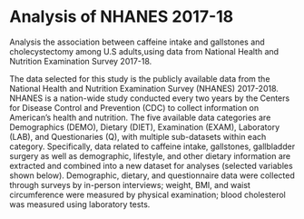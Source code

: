 # Analysis of NHANES 2017-18
Analysis the association between caffeine intake and gallstones and cholecystectomy among U.S adults,using data from National Health and Nutrition Examination Survey 2017-18. 

The data selected for this study is the publicly available data from the National Health and Nutrition Examination Survey (NHANES) 2017-2018. NHANES is a nation-wide study conducted every two years by the Centers for Disease Control and Prevention (CDC) to collect information on American’s health and nutrition. The five available data categories are Demographics (DEMO), Dietary (DIET), Examination (EXAM), Laboratory (LAB), and Questionaries (Q), with multiple sub-datasets within each category. 
Specifically, data related to caffeine intake, gallstones, gallbladder surgery as well as demographic, lifestyle, and other dietary information are extracted and combined into a new dataset for analyses (selected variables shown below). Demographic, dietary, and questionnaire data were collected through surveys by in-person interviews; weight, BMI, and waist circumference were measured by physical examination; blood cholesterol was measured using laboratory tests.
